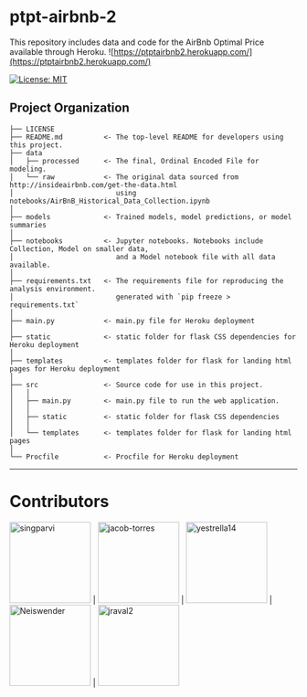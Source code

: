 ptpt-airbnb-2
==============================

This repository includes data and code for the AirBnb Optimal Price available through Heroku. ![https://ptptairbnb2.herokuapp.com/](https://ptptairbnb2.herokuapp.com/)

[![License: MIT](https://img.shields.io/badge/License-MIT-yellow.svg)](https://opensource.org/licenses/MIT)


Project Organization
------------

    ├── LICENSE
    ├── README.md          <- The top-level README for developers using this project.
    ├── data
    │   ├── processed      <- The final, Ordinal Encoded File for modeling.
    │   └── raw            <- The original data sourced from http://insideairbnb.com/get-the-data.html 
    │                         using notebooks/AirBnB_Historical_Data_Collection.ipynb
    │
    ├── models             <- Trained models, model predictions, or model summaries
    │
    ├── notebooks          <- Jupyter notebooks. Notebooks include Collection, Model on smaller data,
    │                         and a Model notebook file with all data available.
    │
    ├── requirements.txt   <- The requirements file for reproducing the analysis environment.
    │                         generated with `pip freeze > requirements.txt`
    │
    ├── main.py            <- main.py file for Heroku deployment
    │
    ├── static             <- static folder for flask CSS dependencies for Heroku deployment
    │
    ├── templates          <- templates folder for flask for landing html pages for Heroku deployment
    │
    ├── src                <- Source code for use in this project.
    │   │
    │   ├── main.py        <- main.py file to run the web application.
    │   │
    │   ├── static         <- static folder for flask CSS dependencies 
    │   │
    │   └── templates      <- templates folder for flask for landing html pages
    │
    └── Procfile           <- Procfile for Heroku deployment


--------

# Contributors

[<img alt="singparvi" src="https://avatars.githubusercontent.com/u/72481455?v=4" width="142">](https://github.com/singparvi) | [<img alt="jacob-torres" src="https://avatars.githubusercontent.com/u/25984287?v=4" width="142">](https://github.com/jacob-torres) | [<img alt="yestrella14" src="https://avatars.githubusercontent.com/u/67125251?v=4" width="142">](https://github.com/yestrella14) | [<img alt="Neiswender" src="https://avatars.githubusercontent.com/u/10005149?v=4" width="142">](https://github.com/Neiswender) | [<img alt="jraval2" src="https://avatars.githubusercontent.com/u/83370984?v=4" width="142">](https://github.com/jraval2)

